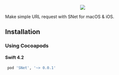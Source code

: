 <p align="center">
  <img src="http://rajamohan-s.github.io/snet/logo.png">
</p>
<p>
Make simple URL request with SNet for macOS & iOS.
</p>

## Installation

### Using Cocoapods
#### Swift 4.2
```ruby
 pod 'SNet', '~> 0.0.1'
```
